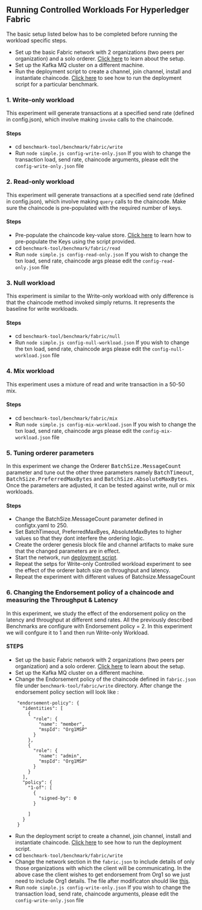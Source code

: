 ## Running Controlled Workloads For Hyperledger Fabric
The basic setup listed below has to be completed before running the workload specific steps.
  * Set up the basic Fabric network with 2 organizations (two peers per organization) and a solo orderer. [Click here](./fabric-network-setup.md) to learn about the setup.
  * Set up the Kafka MQ cluster on a different machine.
  * Run the deployment script to create a channel, join channel, install and instantiate chaincode. [Click here](./deployment-doc.md) to see how to run the deployment script for a particular benchmark.

### 1. Write-only workload 
This experiment will generate transactions at a specified send rate (defined in config.json), which involve making `invoke` calls to the chaincode.

#### Steps
   * cd `benchmark-tool/benchmark/fabric/write`
   * Run `node simple.js config-write-only.json` 
        If you wish to change the transaction load, send rate, chaincode arguments, please edit the `config-write-only.json` file

### 2. Read-only workload 
This experiment will generate transactions at a specified send rate (defined in config.json), which involve making `query` calls to the chaincode. Make sure the chaincode is pre-populated with the required number of keys.

#### Steps
  * Pre-populate the chaincode key-value store. [Click here](./prepopulate-doc.md) to learn how to pre-populate the Keys using the script provided.
  * cd `benchmark-tool/benchmark/fabric/read`
  * Run `node simple.js config-read-only.json` 
        If you wish to change the txn load, send rate, chaincode args please edit the `config-read-only.json` file

### 3. Null workload 
This experiment is similar to the Write-only workload with only difference is that the chaincode method invoked simply returns. It represents the baseline for write workloads.

#### Steps
   * cd `benchmark-tool/benchmark/fabric/null`
   * Run `node simple.js config-null-workload.json` 
        If you wish to change the txn load, send rate, chaincode args please edit the `config-null-workload.json` file

### 4. Mix workload 
This experiment uses a mixture of read and write transaction in a 50-50 mix.

#### Steps
   * cd `benchmark-tool/benchmark/fabric/mix`
   * Run `node simple.js config-mix-workload.json` 
        If you wish to change the txn load, send rate, chaincode args please edit the `config-mix-workload.json` file

### 5. Tuning orderer parameters
In this experiment we change the Orderer <tt>BatchSize.MessageCount</tt> parameter and tune out the other three parameters namely <tt>BatchTimeout</tt>,  <tt>BatchSize.PreferredMaxBytes</tt> and <tt>BatchSize.AbsoluteMaxBytes</tt>. Once the parameters are adjusted, it can be tested against write, null or mix workloads. 

#### Steps
   * Change the BatchSize.MessageCount parameter defined in configtx.yaml to 250.
   * Set BatchTimeout, PreferredMaxByes, AbsoluteMaxBytes to higher values so that they dont interfere the ordering logic.
   * Create the orderer genesis block file and channel artifacts to make sure that the changed parameters are in effect.
   * Start the network, run [deployment script](./deployment-doc.md). 
   * Repeat the setps for Write-only Controlled workload experiment to see the effect of the orderer batch size on throughput and latency.
   * Repeat the experiment with different values of Batchsize.MessageCount

### 6. Changing  the Endorsement policy of a chaincode and measuring the Throughput & Latency 
In this experiment, we study the effect of the endorsement policy on the latency and throughput at different send rates.
All the previously described Benchmarks are configure with Endorsement policy = 2. In this experiment we will confgure it to 1 and then run Write-only Workload.

#### STEPS
   * Set up the basic Fabric network with 2 organizations (two peers per organization) and a solo orderer. [Click here](./fabric-network-setup.md) to learn about the setup.
   * Set up the Kafka MQ cluster on a different machine.
   * Change the Endorsement policy of the chaincode defined in `fabric.json` file under `benchmark-tool/fabric/write` directory. After change the endorsement policy section will look like :
  ```
      "endorsement-policy": {
        "identities": [
          {
            "role": {
              "name": "member",
              "mspId": "Org1MSP"
            }
          },
          {
            "role": {
              "name": "admin",
              "mspId": "Org1MSP"
            }
          }
        ],
        "policy": {
          "1-of": [
            {
              "signed-by": 0
            }
            
          ]
        }
      }
  ```  
   * Run the deployment script to create a channel, join channel, install and instantiate chaincode. [Click here](./deployment-doc.md) to see how to run the deployment script.
   * cd `benchmark-tool/benchmark/fabric/write`
   * Change the network section in the `fabric.json` to include details of only those organizations with which the client will be communicating. In the above case the client wishes to get endorsement from Org1 so we just need to include Org1 details. The file after modificaton should like [this](../benchmark-tool/benchmark/fabric/write/fabric-EP-1.json).
   * Run `node simple.js config-write-only.json` 
        If you wish to change the transaction load, send rate, chaincode arguments, please edit the `config-write-only.json` file